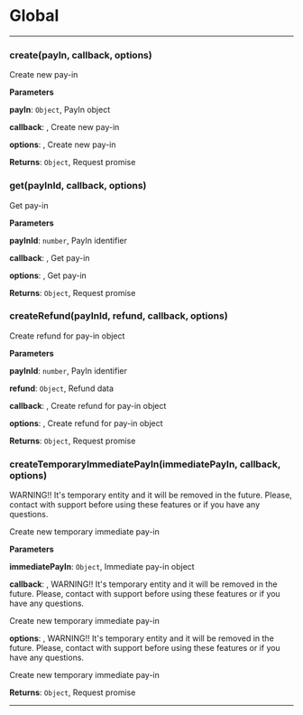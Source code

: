# Global





* * *

### create(payIn, callback, options) 

Create new pay-in

**Parameters**

**payIn**: `Object`, PayIn object

**callback**: , Create new pay-in

**options**: , Create new pay-in

**Returns**: `Object`, Request promise


### get(payInId, callback, options) 

Get pay-in

**Parameters**

**payInId**: `number`, PayIn identifier

**callback**: , Get pay-in

**options**: , Get pay-in

**Returns**: `Object`, Request promise


### createRefund(payInId, refund, callback, options) 

Create refund for pay-in object

**Parameters**

**payInId**: `number`, PayIn identifier

**refund**: `Object`, Refund data

**callback**: , Create refund for pay-in object

**options**: , Create refund for pay-in object

**Returns**: `Object`, Request promise


### createTemporaryImmediatePayIn(immediatePayIn, callback, options) 

WARNING!!
It's temporary entity and it will be removed in the future.
Please, contact with support before using these features or if you have any questions.

Create new temporary immediate pay-in

**Parameters**

**immediatePayIn**: `Object`, Immediate pay-in object

**callback**: , WARNING!!
It's temporary entity and it will be removed in the future.
Please, contact with support before using these features or if you have any questions.

Create new temporary immediate pay-in

**options**: , WARNING!!
It's temporary entity and it will be removed in the future.
Please, contact with support before using these features or if you have any questions.

Create new temporary immediate pay-in

**Returns**: `Object`, Request promise



* * *










